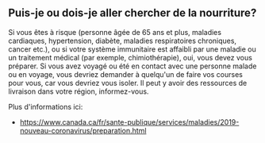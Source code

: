 ## Puis-je ou dois-je aller chercher de la nourriture?

Si vous êtes à risque (personne âgée de 65 ans et plus, maladies cardiaques, hypertension, diabète, maladies respiratoires chroniques, cancer etc.), ou si votre système immunitaire est affaibli par une maladie ou un traitement médical (par exemple, chimiothérapie), oui, vous devez vous préparer. Si vous avez voyagé ou été en contact avec une personne malade ou en voyage, vous devriez demander à quelqu'un de faire vos courses pour vous, car vous devriez vous isoler. Il peut y avoir des ressources de livraison dans votre région, informez-vous.

Plus d'informations ici:

- https://www.canada.ca/fr/sante-publique/services/maladies/2019-nouveau-coronavirus/preparation.html
